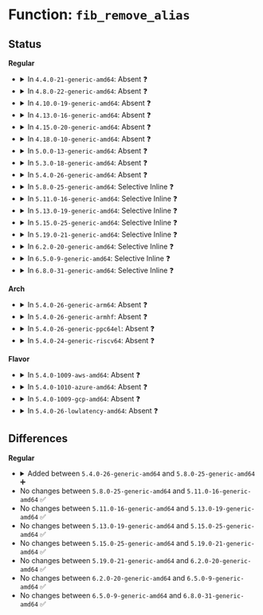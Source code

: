 # Function: <code>fib_remove_alias</code>

## Status
<b>Regular</b>
<ul>
<li>
<details>
<summary>In <code>4.4.0-21-generic-amd64</code>: Absent ❓</summary>

```json
{
  "name": "fib_remove_alias",
  "collision_type": "Unique Static",
  "inline_type": "Full",
  "funcs": [
    {
      "addr": 18446744071586843742,
      "name": "fib_remove_alias",
      "external": false,
      "loc": "net/ipv4/fib_trie.c:1460",
      "file": "net/ipv4/fib_trie.c",
      "inline": "not declared, inlined",
      "caller_inline": [
        "net/ipv4/fib_trie.c:fib_table_delete"
      ],
      "caller_func": []
    }
  ],
  "symbols": []
}
```
</details>
</li>
<li>
<details>
<summary>In <code>4.8.0-22-generic-amd64</code>: Absent ❓</summary>

```json
{
  "name": "fib_remove_alias",
  "collision_type": "Unique Static",
  "inline_type": "Full",
  "funcs": [
    {
      "addr": 18446744071587293431,
      "name": "fib_remove_alias",
      "external": false,
      "loc": "net/ipv4/fib_trie.c:1459",
      "file": "net/ipv4/fib_trie.c",
      "inline": "not declared, inlined",
      "caller_inline": [
        "net/ipv4/fib_trie.c:fib_table_delete"
      ],
      "caller_func": []
    }
  ],
  "symbols": []
}
```
</details>
</li>
<li>
<details>
<summary>In <code>4.10.0-19-generic-amd64</code>: Absent ❓</summary>

```json
{
  "name": "fib_remove_alias",
  "collision_type": "Unique Static",
  "inline_type": "Full",
  "funcs": [
    {
      "addr": 18446744071587495406,
      "name": "fib_remove_alias",
      "external": false,
      "loc": "net/ipv4/fib_trie.c:1569",
      "file": "net/ipv4/fib_trie.c",
      "inline": "not declared, inlined",
      "caller_inline": [
        "net/ipv4/fib_trie.c:fib_table_delete"
      ],
      "caller_func": []
    }
  ],
  "symbols": []
}
```
</details>
</li>
<li>
<details>
<summary>In <code>4.13.0-16-generic-amd64</code>: Absent ❓</summary>

```json
{
  "name": "fib_remove_alias",
  "collision_type": "Unique Static",
  "inline_type": "Full",
  "funcs": [
    {
      "addr": 18446744071587632023,
      "name": "fib_remove_alias",
      "external": false,
      "loc": "net/ipv4/fib_trie.c:1491",
      "file": "net/ipv4/fib_trie.c",
      "inline": "not declared, inlined",
      "caller_inline": [
        "net/ipv4/fib_trie.c:fib_table_delete"
      ],
      "caller_func": []
    }
  ],
  "symbols": []
}
```
</details>
</li>
<li>
<details>
<summary>In <code>4.15.0-20-generic-amd64</code>: Absent ❓</summary>

```json
{
  "name": "fib_remove_alias",
  "collision_type": "Unique Static",
  "inline_type": "Full",
  "funcs": [
    {
      "addr": 18446744071588156596,
      "name": "fib_remove_alias",
      "external": false,
      "loc": "net/ipv4/fib_trie.c:1489",
      "file": "net/ipv4/fib_trie.c",
      "inline": "not declared, inlined",
      "caller_inline": [
        "net/ipv4/fib_trie.c:fib_table_delete"
      ],
      "caller_func": []
    }
  ],
  "symbols": []
}
```
</details>
</li>
<li>
<details>
<summary>In <code>4.18.0-10-generic-amd64</code>: Absent ❓</summary>

```json
{
  "name": "fib_remove_alias",
  "collision_type": "Unique Static",
  "inline_type": "Full",
  "funcs": [
    {
      "addr": 18446744071588511709,
      "name": "fib_remove_alias",
      "external": false,
      "loc": "net/ipv4/fib_trie.c:1513",
      "file": "net/ipv4/fib_trie.c",
      "inline": "not declared, inlined",
      "caller_inline": [
        "net/ipv4/fib_trie.c:fib_table_delete"
      ],
      "caller_func": []
    }
  ],
  "symbols": []
}
```
</details>
</li>
<li>
<details>
<summary>In <code>5.0.0-13-generic-amd64</code>: Absent ❓</summary>

```json
{
  "name": "fib_remove_alias",
  "collision_type": "Unique Static",
  "inline_type": "Full",
  "funcs": [
    {
      "addr": 18446744071588706765,
      "name": "fib_remove_alias",
      "external": false,
      "loc": "net/ipv4/fib_trie.c:1513",
      "file": "net/ipv4/fib_trie.c",
      "inline": "not declared, inlined",
      "caller_inline": [
        "net/ipv4/fib_trie.c:fib_table_delete"
      ],
      "caller_func": []
    }
  ],
  "symbols": []
}
```
</details>
</li>
<li>
<details>
<summary>In <code>5.3.0-18-generic-amd64</code>: Absent ❓</summary>

```json
{
  "name": "fib_remove_alias",
  "collision_type": "Unique Static",
  "inline_type": "Full",
  "funcs": [
    {
      "addr": 18446744071589125070,
      "name": "fib_remove_alias",
      "external": false,
      "loc": "net/ipv4/fib_trie.c:1515",
      "file": "net/ipv4/fib_trie.c",
      "inline": "not declared, inlined",
      "caller_inline": [
        "net/ipv4/fib_trie.c:fib_table_delete"
      ],
      "caller_func": []
    }
  ],
  "symbols": []
}
```
</details>
</li>
<li>
<details>
<summary>In <code>5.4.0-26-generic-amd64</code>: Absent ❓</summary>

```json
{
  "name": "fib_remove_alias",
  "collision_type": "Unique Static",
  "inline_type": "Full",
  "funcs": [
    {
      "addr": 18446744071589349150,
      "name": "fib_remove_alias",
      "external": false,
      "loc": "net/ipv4/fib_trie.c:1515",
      "file": "net/ipv4/fib_trie.c",
      "inline": "not declared, inlined",
      "caller_inline": [
        "net/ipv4/fib_trie.c:fib_table_delete"
      ],
      "caller_func": []
    }
  ],
  "symbols": []
}
```
</details>
</li>
<li>
<details>
<summary>In <code>5.8.0-25-generic-amd64</code>: Selective Inline ❓</summary>

```c
void fib_remove_alias(struct trie * t, struct key_vector * tp, struct key_vector * l, struct fib_alias * old)
```

```json
{
  "name": "fib_remove_alias",
  "collision_type": "Unique Static",
  "inline_type": "Selective",
  "funcs": [
    {
      "addr": 18446744071590326384,
      "name": "fib_remove_alias",
      "external": false,
      "loc": "net/ipv4/fib_trie.c:1599",
      "file": "net/ipv4/fib_trie.c",
      "inline": "not declared, inlined",
      "caller_inline": [],
      "caller_func": [
        "net/ipv4/fib_trie.c:fib_table_delete",
        "net/ipv4/fib_trie.c:fib_table_insert"
      ]
    }
  ],
  "symbols": [
    {
      "addr": 18446744071590326384,
      "name": "fib_remove_alias",
      "section": ".text",
      "bind": "STB_LOCAL",
      "size": 331
    }
  ]
}
```
</details>
</li>
<li>
<details>
<summary>In <code>5.11.0-16-generic-amd64</code>: Selective Inline ❓</summary>

```c
void fib_remove_alias(struct trie * t, struct key_vector * tp, struct key_vector * l, struct fib_alias * old)
```

```json
{
  "name": "fib_remove_alias",
  "collision_type": "Unique Static",
  "inline_type": "Selective",
  "funcs": [
    {
      "addr": 18446744071590379392,
      "name": "fib_remove_alias",
      "external": false,
      "loc": "net/ipv4/fib_trie.c:1599",
      "file": "net/ipv4/fib_trie.c",
      "inline": "not declared, inlined",
      "caller_inline": [],
      "caller_func": [
        "net/ipv4/fib_trie.c:fib_table_delete",
        "net/ipv4/fib_trie.c:fib_table_insert"
      ]
    }
  ],
  "symbols": [
    {
      "addr": 18446744071590379392,
      "name": "fib_remove_alias",
      "section": ".text",
      "bind": "STB_LOCAL",
      "size": 331
    }
  ]
}
```
</details>
</li>
<li>
<details>
<summary>In <code>5.13.0-19-generic-amd64</code>: Selective Inline ❓</summary>

```c
void fib_remove_alias(struct trie * t, struct key_vector * tp, struct key_vector * l, struct fib_alias * old)
```

```json
{
  "name": "fib_remove_alias",
  "collision_type": "Unique Static",
  "inline_type": "Selective",
  "funcs": [
    {
      "addr": 18446744071590295024,
      "name": "fib_remove_alias",
      "external": false,
      "loc": "net/ipv4/fib_trie.c:1636",
      "file": "net/ipv4/fib_trie.c",
      "inline": "not declared, inlined",
      "caller_inline": [],
      "caller_func": [
        "net/ipv4/fib_trie.c:fib_table_delete",
        "net/ipv4/fib_trie.c:fib_table_insert"
      ]
    }
  ],
  "symbols": [
    {
      "addr": 18446744071590295024,
      "name": "fib_remove_alias",
      "section": ".text",
      "bind": "STB_LOCAL",
      "size": 308
    }
  ]
}
```
</details>
</li>
<li>
<details>
<summary>In <code>5.15.0-25-generic-amd64</code>: Selective Inline ❓</summary>

```c
void fib_remove_alias(struct trie * t, struct key_vector * tp, struct key_vector * l, struct fib_alias * old)
```

```json
{
  "name": "fib_remove_alias",
  "collision_type": "Unique Static",
  "inline_type": "Selective",
  "funcs": [
    {
      "addr": 18446744071591079744,
      "name": "fib_remove_alias",
      "external": false,
      "loc": "net/ipv4/fib_trie.c:1640",
      "file": "net/ipv4/fib_trie.c",
      "inline": "not declared, inlined",
      "caller_inline": [],
      "caller_func": [
        "net/ipv4/fib_trie.c:fib_table_delete",
        "net/ipv4/fib_trie.c:fib_table_insert"
      ]
    }
  ],
  "symbols": [
    {
      "addr": 18446744071591079744,
      "name": "fib_remove_alias",
      "section": ".text",
      "bind": "STB_LOCAL",
      "size": 308
    }
  ]
}
```
</details>
</li>
<li>
<details>
<summary>In <code>5.19.0-21-generic-amd64</code>: Selective Inline ❓</summary>

```c
void fib_remove_alias(struct trie * t, struct key_vector * tp, struct key_vector * l, struct fib_alias * old)
```

```json
{
  "name": "fib_remove_alias",
  "collision_type": "Unique Static",
  "inline_type": "Selective",
  "funcs": [
    {
      "addr": 18446744071592729808,
      "name": "fib_remove_alias",
      "external": false,
      "loc": "net/ipv4/fib_trie.c:1647",
      "file": "net/ipv4/fib_trie.c",
      "inline": "not declared, inlined",
      "caller_inline": [],
      "caller_func": [
        "net/ipv4/fib_trie.c:fib_table_delete",
        "net/ipv4/fib_trie.c:fib_table_insert"
      ]
    }
  ],
  "symbols": [
    {
      "addr": 18446744071592729808,
      "name": "fib_remove_alias",
      "section": ".text",
      "bind": "STB_LOCAL",
      "size": 349
    }
  ]
}
```
</details>
</li>
<li>
<details>
<summary>In <code>6.2.0-20-generic-amd64</code>: Selective Inline ❓</summary>

```c
void fib_remove_alias(struct trie * t, struct key_vector * tp, struct key_vector * l, struct fib_alias * old)
```

```json
{
  "name": "fib_remove_alias",
  "collision_type": "Unique Static",
  "inline_type": "Selective",
  "funcs": [
    {
      "addr": 18446744071594602400,
      "name": "fib_remove_alias",
      "external": false,
      "loc": "net/ipv4/fib_trie.c:1649",
      "file": "net/ipv4/fib_trie.c",
      "inline": "not declared, inlined",
      "caller_inline": [],
      "caller_func": [
        "net/ipv4/fib_trie.c:fib_table_delete",
        "net/ipv4/fib_trie.c:fib_table_insert"
      ]
    }
  ],
  "symbols": [
    {
      "addr": 18446744071594602400,
      "name": "fib_remove_alias",
      "section": ".text",
      "bind": "STB_LOCAL",
      "size": 349
    }
  ]
}
```
</details>
</li>
<li>
<details>
<summary>In <code>6.5.0-9-generic-amd64</code>: Selective Inline ❓</summary>

```c
void fib_remove_alias(struct trie * t, struct key_vector * tp, struct key_vector * l, struct fib_alias * old)
```

```json
{
  "name": "fib_remove_alias",
  "collision_type": "Unique Static",
  "inline_type": "Selective",
  "funcs": [
    {
      "addr": 18446744071594994272,
      "name": "fib_remove_alias",
      "external": false,
      "loc": "net/ipv4/fib_trie.c:1649",
      "file": "net/ipv4/fib_trie.c",
      "inline": "not declared, inlined",
      "caller_inline": [],
      "caller_func": [
        "net/ipv4/fib_trie.c:fib_table_delete",
        "net/ipv4/fib_trie.c:fib_table_insert"
      ]
    }
  ],
  "symbols": [
    {
      "addr": 18446744071594994272,
      "name": "fib_remove_alias",
      "section": ".text",
      "bind": "STB_LOCAL",
      "size": 349
    }
  ]
}
```
</details>
</li>
<li>
<details>
<summary>In <code>6.8.0-31-generic-amd64</code>: Selective Inline ❓</summary>

```c
void fib_remove_alias(struct trie * t, struct key_vector * tp, struct key_vector * l, struct fib_alias * old)
```

```json
{
  "name": "fib_remove_alias",
  "collision_type": "Unique Static",
  "inline_type": "Selective",
  "funcs": [
    {
      "addr": 18446744071595806768,
      "name": "fib_remove_alias",
      "external": false,
      "loc": "net/ipv4/fib_trie.c:1651",
      "file": "net/ipv4/fib_trie.c",
      "inline": "not declared, inlined",
      "caller_inline": [],
      "caller_func": [
        "net/ipv4/fib_trie.c:fib_table_delete",
        "net/ipv4/fib_trie.c:fib_table_insert"
      ]
    }
  ],
  "symbols": [
    {
      "addr": 18446744071595806768,
      "name": "fib_remove_alias",
      "section": ".text",
      "bind": "STB_LOCAL",
      "size": 349
    }
  ]
}
```
</details>
</li>
</ul>
<b>Arch</b>
<ul>
<li>
<details>
<summary>In <code>5.4.0-26-generic-arm64</code>: Absent ❓</summary>

```json
{
  "name": "fib_remove_alias",
  "collision_type": "Unique Static",
  "inline_type": "Full",
  "funcs": [
    {
      "addr": 18446603336502989472,
      "name": "fib_remove_alias",
      "external": false,
      "loc": "net/ipv4/fib_trie.c:1515",
      "file": "net/ipv4/fib_trie.c",
      "inline": "not declared, inlined",
      "caller_inline": [
        "net/ipv4/fib_trie.c:fib_table_delete"
      ],
      "caller_func": []
    }
  ],
  "symbols": []
}
```
</details>
</li>
<li>
<details>
<summary>In <code>5.4.0-26-generic-armhf</code>: Absent ❓</summary>

```json
{
  "name": "fib_remove_alias",
  "collision_type": "Unique Static",
  "inline_type": "Full",
  "funcs": [
    {
      "addr": 3235679296,
      "name": "fib_remove_alias",
      "external": false,
      "loc": "net/ipv4/fib_trie.c:1515",
      "file": "net/ipv4/fib_trie.c",
      "inline": "not declared, inlined",
      "caller_inline": [
        "net/ipv4/fib_trie.c:fib_table_delete"
      ],
      "caller_func": []
    }
  ],
  "symbols": []
}
```
</details>
</li>
<li>
<details>
<summary>In <code>5.4.0-26-generic-ppc64el</code>: Absent ❓</summary>

```json
{
  "name": "fib_remove_alias",
  "collision_type": "Unique Static",
  "inline_type": "Full",
  "funcs": [
    {
      "addr": 13835058055296676516,
      "name": "fib_remove_alias",
      "external": false,
      "loc": "net/ipv4/fib_trie.c:1515",
      "file": "net/ipv4/fib_trie.c",
      "inline": "not declared, inlined",
      "caller_inline": [
        "net/ipv4/fib_trie.c:fib_table_delete"
      ],
      "caller_func": []
    }
  ],
  "symbols": []
}
```
</details>
</li>
<li>
<details>
<summary>In <code>5.4.0-24-generic-riscv64</code>: Absent ❓</summary>

```json
{
  "name": "fib_remove_alias",
  "collision_type": "Unique Static",
  "inline_type": "Full",
  "funcs": [
    {
      "addr": 18446743936279066204,
      "name": "fib_remove_alias",
      "external": false,
      "loc": "net/ipv4/fib_trie.c:1515",
      "file": "net/ipv4/fib_trie.c",
      "inline": "not declared, inlined",
      "caller_inline": [
        "net/ipv4/fib_trie.c:fib_table_delete"
      ],
      "caller_func": []
    }
  ],
  "symbols": []
}
```
</details>
</li>
</ul>
<b>Flavor</b>
<ul>
<li>
<details>
<summary>In <code>5.4.0-1009-aws-amd64</code>: Absent ❓</summary>

```json
{
  "name": "fib_remove_alias",
  "collision_type": "Unique Static",
  "inline_type": "Full",
  "funcs": [
    {
      "addr": 18446744071588955326,
      "name": "fib_remove_alias",
      "external": false,
      "loc": "net/ipv4/fib_trie.c:1515",
      "file": "net/ipv4/fib_trie.c",
      "inline": "not declared, inlined",
      "caller_inline": [
        "net/ipv4/fib_trie.c:fib_table_delete"
      ],
      "caller_func": []
    }
  ],
  "symbols": []
}
```
</details>
</li>
<li>
<details>
<summary>In <code>5.4.0-1010-azure-amd64</code>: Absent ❓</summary>

```json
{
  "name": "fib_remove_alias",
  "collision_type": "Unique Static",
  "inline_type": "Full",
  "funcs": [
    {
      "addr": 18446744071588667262,
      "name": "fib_remove_alias",
      "external": false,
      "loc": "net/ipv4/fib_trie.c:1515",
      "file": "net/ipv4/fib_trie.c",
      "inline": "not declared, inlined",
      "caller_inline": [
        "net/ipv4/fib_trie.c:fib_table_delete"
      ],
      "caller_func": []
    }
  ],
  "symbols": []
}
```
</details>
</li>
<li>
<details>
<summary>In <code>5.4.0-1009-gcp-amd64</code>: Absent ❓</summary>

```json
{
  "name": "fib_remove_alias",
  "collision_type": "Unique Static",
  "inline_type": "Full",
  "funcs": [
    {
      "addr": 18446744071589391710,
      "name": "fib_remove_alias",
      "external": false,
      "loc": "net/ipv4/fib_trie.c:1515",
      "file": "net/ipv4/fib_trie.c",
      "inline": "not declared, inlined",
      "caller_inline": [
        "net/ipv4/fib_trie.c:fib_table_delete"
      ],
      "caller_func": []
    }
  ],
  "symbols": []
}
```
</details>
</li>
<li>
<details>
<summary>In <code>5.4.0-26-lowlatency-amd64</code>: Absent ❓</summary>

```json
{
  "name": "fib_remove_alias",
  "collision_type": "Unique Static",
  "inline_type": "Full",
  "funcs": [
    {
      "addr": 18446744071589434798,
      "name": "fib_remove_alias",
      "external": false,
      "loc": "net/ipv4/fib_trie.c:1515",
      "file": "net/ipv4/fib_trie.c",
      "inline": "not declared, inlined",
      "caller_inline": [
        "net/ipv4/fib_trie.c:fib_table_delete"
      ],
      "caller_func": []
    }
  ],
  "symbols": []
}
```
</details>
</li>
</ul>

## Differences
<b>Regular</b>
<ul>
<li>
<details>
<summary>Added between <code>5.4.0-26-generic-amd64</code> and <code>5.8.0-25-generic-amd64</code> ➕</summary>

```c
void fib_remove_alias(struct trie * t, struct key_vector * tp, struct key_vector * l, struct fib_alias * old)
```
</details>
</li>
<li>
No changes between <code>5.8.0-25-generic-amd64</code> and <code>5.11.0-16-generic-amd64</code> ✅
</li>
<li>
No changes between <code>5.11.0-16-generic-amd64</code> and <code>5.13.0-19-generic-amd64</code> ✅
</li>
<li>
No changes between <code>5.13.0-19-generic-amd64</code> and <code>5.15.0-25-generic-amd64</code> ✅
</li>
<li>
No changes between <code>5.15.0-25-generic-amd64</code> and <code>5.19.0-21-generic-amd64</code> ✅
</li>
<li>
No changes between <code>5.19.0-21-generic-amd64</code> and <code>6.2.0-20-generic-amd64</code> ✅
</li>
<li>
No changes between <code>6.2.0-20-generic-amd64</code> and <code>6.5.0-9-generic-amd64</code> ✅
</li>
<li>
No changes between <code>6.5.0-9-generic-amd64</code> and <code>6.8.0-31-generic-amd64</code> ✅
</li>
</ul>

